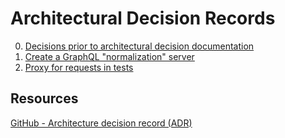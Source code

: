 # Architectural Decision Records

0. [Decisions prior to architectural decision documentation](000-historic-decisions.md)
1. [Create a GraphQL "normalization" server](001-graphql-server.md)
2. [Proxy for requests in tests](002-proxy-for-requests-in-tests.md)

## Resources

[GitHub - Architecture decision record (ADR)](https://github.com/joelparkerhenderson/architecture_decision_record)
